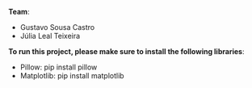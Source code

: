 <strong>Team</strong>: </br>
- Gustavo Sousa Castro </br>
- Júlia Leal Teixeira

<strong>To run this project, please make sure to install the following libraries</strong>: </br>
- Pillow: pip install pillow
- Matplotlib: pip install matplotlib
